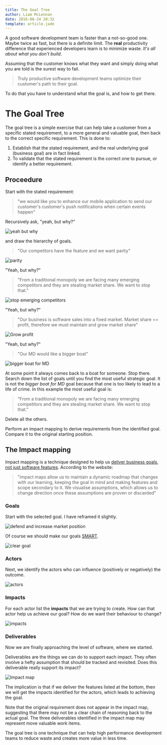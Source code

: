 ```yaml
---
title: The Goal Tree
author: Liam McLennan
date: 2016-08-24 20:32
template: article.jade
---
```


A good software development team is faster than a not-so-good one. Maybe twice as fast, but there is a definite limit. The **real** productivity difference that experienced developers learn is to minimize waste. *It's all about what you don't build*. 

Assuming that the customer knows what they want and simply doing what you are told is the surest way to fail. 

> Truly productive software development teams optimize their customer's path to their goal.

To do that you have to understand what the goal is, and how to get there. 

<style>
img {
    width: auto !important;
}
</style>

The Goal Tree
=========

The goal tree is a simple exercise that can help take a customer from a specific stated requirement, to a more general and valuable goal, then back to the correct specific requirement. This is done to:

1. Establish that the stated requirement, and the real underlying goal (business goal) are in fact linked.
1. To validate that the stated requirement is the correct one to pursue, or identify a better requirement.

Proceedure
----------

Start with the stated requirement: 

> "we would like you to enhance our mobile application to send our customer's customer's push notifications when certain events happen"

Recursively ask, "yeah, but why?"

![yeah but why](http://static.wixstatic.com/media/77e3fd_42de7891402b46b5af4242cbf9a90eb8.jpg) 

and draw the hierarchy of goals.

> "Our competitors have the feature and we want parity"

![parity](parity.png)

"Yeah, but why?"

> "From a traditional monopoly we are facing many emerging competitors and they are stealing market share. We want to stop that."

![stop emerging competitors](stop.png)

"Yeah, but why?"

> "Our business is software sales into a fixed market. Market share == profit, therefore we must maintain and grow market share"

![Grow profit](growprofit.png)

"Yeah, but why?"

> "Our MD would like a bigger boat"

![bigger boat for MD](biggerboat.png)

At some point it always comes back to a boat for someone. Stop there. Search down the list of goals until you find the most useful strategic goal. It is not the *bigger boat for MD* goal because that one is too likely to lead to a life of crime. In this example the most useful goal is:

> "From a traditional monopoly we are facing many emerging competitors and they are stealing market share. We want to stop that."

Delete all the others. 

Perform an impact mapping to derive requirements from the identified goal. Compare it to the original starting position. 

The Impact mapping
------------------

Impact mapping is a technique designed to help us [deliver business goals, not just software features](https://www.impactmapping.org/delivering.html). According to the website:

> "impact maps allow us to maintain a dynamic roadmap that changes with our learning, keeping the goal in mind and making features and scope secondary to it. We visualise assumptions, which allows us to change direction once these assumptions are proven or discarded"

### Goals

Start with the selected goal. I have reframed it slightly.

![defend and increase market position](defend.png)

Of course we should make our goals [SMART](https://en.wikipedia.org/wiki/SMART_criteria). 

![clear goal](cleargoal.png)

### Actors

Next, we identify the actors who can influence (positively or negatively) the outcome.

![actors](actors.png)

### Impacts

For each actor list the **impacts** that we are trying to create. How can that actor help us achieve our goal? How do we want their behaviour to change?

![impacts](impacts.png)

### Deliverables

Now we are finally approaching the level of software, where we started.

Deliverables are the things we can do to support each impact. They often involve a hefty assumption that should be tracked and revisited. Does this deliverable really support its impact?

![Impact map](full.png)

The implication is that if we deliver the features listed at the bottom, then we will get the impacts identified for the actors, which leads to achieving the goal. 

Note that the original requirement does not appear in the impact map, suggesting that there may not be a clear chain of reasoning back to the actual goal. The three deliverables identified in the impact map may represent move valuable work items. 

The goal tree is one technique that can help high performance development teams to reduce waste and creates more value in less time. 